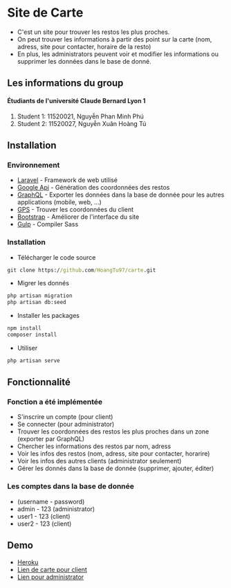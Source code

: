 # Site de Carte

*  C'est un site pour trouver les restos les plus proches.
*  On peut trouver les informations à partir des point sur la carte (nom, adress, site pour contacter, horaire de la resto)
*  En plus, les administrators peuvent voir et modifier les informations ou supprimer les données dans le base de donné.


## Les informations du group
#### Étudiants de l'université Claude Bernard Lyon 1 ####
1. Student 1: 11520021, Nguyễn Phan Minh Phú
2. Student 2: 11520027, Nguyễn Xuân Hoàng Tú

## Installation
### Environnement
* [Laravel](https://laravel.com/) - Framework de web utilisé
* [Google Api](https://developers.google.com/apis-explorer/) - Génération des coordonnées des restos
* [GraphQL](https://graphql.org/) - Exporter les données dans la base de donnée pour les autres applications (mobile, web, ...)
* [GPS](#) - Trouver les coordonnées du client
* [Bootstrap](https://getbootstrap.com/) - Améliorer de l'interface du site
* [Gulp](https://gulpjs.com/) - Compiler Sass

### Installation
* Télécharger le code source
```cmd
git clone https://github.com/HoangTu97/carte.git
```
* Migrer les donnés
```cmd
php artisan migration
php artisan db:seed
```
* Installer les packages
```cmd
npm install
composer install
```
* Utiliser
```cmd
php artisan serve
```

## Fonctionnalité

### Fonction a été implémentée
 - S'inscrire un compte (pour client)
 - Se connecter (pour administrator)
 - Trouver les coordonnées des restos les plus proches dans un zone (exporter par GraphQL)
 - Chercher les informations des restos par nom, adress
 - Voir les infos des restos (nom, adress, site pour contacter, horarire)
 - Voir les infos des autres clients (administrator seulement)
 - Gérer les donnés dans la base de donnée (supprimer, ajouter, éditer)

### Les comptes dans la base de donnée
* (username - password)
* admin - 123 (administrator)
* user1 - 123 (client)
* user2 - 123 (client)

## Demo

* [Heroku](https://map-stores.herokuapp.com/)
* [Lien de carte pour client](https://map-stores.herokuapp.com/)
* [Lien pour administrator](https://map-stores.herokuapp.com/admin)